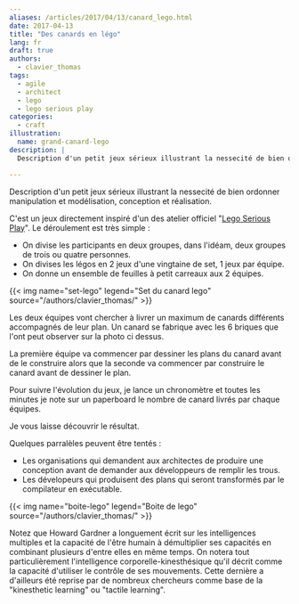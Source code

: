 ```yaml
---
aliases: /articles/2017/04/13/canard_lego.html
date: 2017-04-13
title: "Des canards en légo"
lang: fr
draft: true
authors:
  - clavier_thomas
tags:
  - agile
  - architect
  - lego
  - lego serious play
categories:
  - craft
illustration:
  name: grand-canard-lego
description: |
  Description d'un petit jeux sérieux illustrant la nessecité de bien ordonner manipulation et modélisation, conception et réalisation.

---
```


Description d'un petit jeux sérieux illustrant la nessecité de bien ordonner manipulation et modélisation, conception et réalisation.

C'est un jeux directement inspiré d'un des atelier officiel "[Lego Serious Play](https://www.lego.com/en-us/seriousplay)". Le déroulement est très simple :

- On divise les participants en deux groupes, dans l'idéam, deux groupes de trois ou quatre personnes.
- On divises les légos en 2 jeux d'une vingtaine de set, 1 jeux par équipe.
- On donne un ensemble de feuilles à petit carreaux aux 2 équipes.

{{< img name="set-lego" legend="Set du canard lego" source="/authors/clavier_thomas/" >}}

Les deux équipes vont chercher à livrer un maximum de canards différents accompagnés de leur plan.
Un canard se fabrique avec les 6 briques que l'ont peut observer sur la photo ci dessus.

La première équipe va commencer par dessiner les plans du canard avant de le construire alors que la seconde va commencer par construire le canard avant de dessiner le plan.

Pour suivre l'évolution du jeux, je lance un chronomètre et toutes les minutes je note sur un paperboard le nombre de canard livrés par chaque équipes.

Je vous laisse découvrir le résultat.

Quelques parralèles peuvent être tentés :
- Les organisations qui demandent aux architectes de produire une conception avant de demander aux développeurs de remplir les trous.
- Les dévelopeurs qui produisent des plans qui seront transformés par le compilateur en exécutable.

{{< img name="boite-lego" legend="Boite de lego" source="/authors/clavier_thomas/" >}}

Notez que Howard Gardner a longuement écrit sur les intelligences multiples et la capacité de l'être humain à démultiplier ses capacités en combinant plusieurs d'entre elles en même temps.
On notera tout particulièrement l'intelligence corporelle-kinesthésique qu'il décrit comme la capacité d'utiliser le contrôle de ses mouvements. Cette dernière a d'ailleurs été reprise par de nombreux chercheurs comme base de la "kinesthetic learning" ou "tactile learning".
